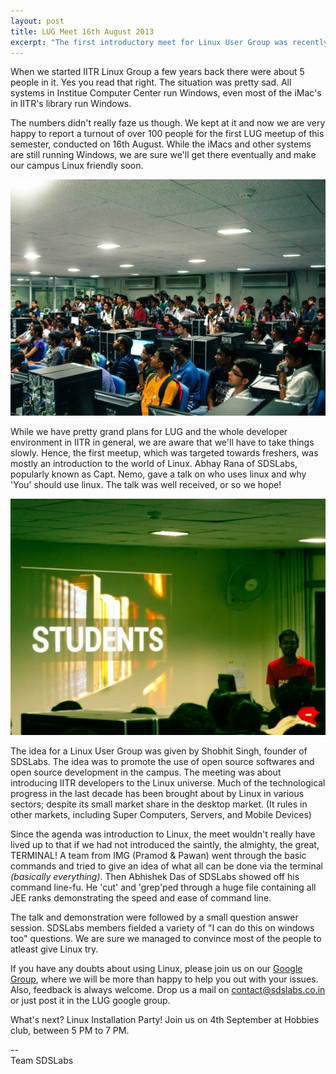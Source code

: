 ```yaml
---
layout: post
title: LUG Meet 16th August 2013
excerpt: "The first introductory meet for Linux User Group was recently held jointly by IMG &amp; SDSLabs. Here's what all happened."
---
```


When we started IITR Linux Group a few years back there were about 5 people in 
it. Yes you read that right. The situation was pretty sad. All systems in 
Institue Computer Center run Windows, even most of the iMac's in IITR's library 
run Windows.

The numbers didn't really faze us though. We kept at it and now we are very 
happy to report a turnout of over 100 people for the first LUG meetup of this
 semester, conducted on 16th August. While the iMacs and other systems are still
 running Windows, we are sure we'll get there eventually and make our campus 
Linux friendly soon.

![The Crowd ](/images/posts/lug/crowd.jpg)

While we have pretty grand plans for LUG and the whole developer environment in
 IITR in general, we are aware that we'll have to take things slowly. Hence, the
 first meetup, which was targeted towards freshers, was mostly an introduction 
to the world of Linux. Abhay Rana of SDSLabs, popularly known as Capt. Nemo, 
gave a talk on who uses linux and why 'You' should use linux. The talk was well
 received, or so we hope!

![Abhay Speaking ](/images/posts/lug/AbhaySpeaking.jpg)

The idea for a Linux User Group was given by Shobhit Singh, founder of SDSLabs.
 The idea was to promote the use of open source softwares and open source
development in the campus. The meeting was about  introducing IITR developers
 to the Linux universe. Much of the technological progress in the last decade
 has been brought about by Linux in various sectors; despite its small market
 share in the desktop market. (It rules in other markets, including Super
 Computers, Servers, and Mobile Devices)

Since the agenda was introduction to Linux, the meet wouldn't really have lived
 up to that if we had not introduced the saintly, the almighty, the great, 
TERMINAL! A team from IMG (Pramod & Pawan) went through the basic commands 
and tried to give an idea of what all can be done via the terminal _(basically 
everything)_. Then Abhishek Das of SDSLabs showed off his command line-fu. 
He 'cut' and 'grep'ped through a huge file containing all JEE ranks 
demonstrating the speed and ease of command line.

The talk and demonstration were followed by a small question answer session. 
SDSLabs members fielded a variety of "I can do this on windows too" questions.
 We are sure we managed to convince most of the people to atleast give Linux 
try. 

If you have any doubts about using Linux, please join us on our 
[Google Group](https://groups.google.com/forum/#!forum/lugiitr), where we will 
be more than happy to help you out with your issues. Also, feedback is always 
welcome. Drop us a mail on <contact@sdslabs.co.in> or just post it in the 
LUG google group.

What's next? Linux Installation Party! Join us on 4th September at Hobbies club, 
between 5 PM to 7 PM.

--  
Team SDSLabs
